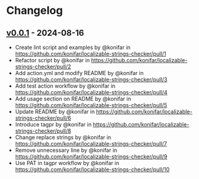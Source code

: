 # Changelog

## [v0.0.1](https://github.com/konifar/localizable-strings-checker/commits/v0.0.1) - 2024-08-16
- Create lint script and examples by @konifar in https://github.com/konifar/localizable-strings-checker/pull/1
- Refactor script by @konifar in https://github.com/konifar/localizable-strings-checker/pull/2
- Add action.yml and modify README by @konifar in https://github.com/konifar/localizable-strings-checker/pull/3
- Add test action workflow by @konifar in https://github.com/konifar/localizable-strings-checker/pull/4
- Add usage section on README by @konifar in https://github.com/konifar/localizable-strings-checker/pull/5
- Update README by @konifar in https://github.com/konifar/localizable-strings-checker/pull/6
- Introduce tagpr by @konifar in https://github.com/konifar/localizable-strings-checker/pull/8
- Change replace strings by @konifar in https://github.com/konifar/localizable-strings-checker/pull/7
- Remove unnecessary line by @konifar in https://github.com/konifar/localizable-strings-checker/pull/9
- Use PAT in tagpr workflow by @konifar in https://github.com/konifar/localizable-strings-checker/pull/10
